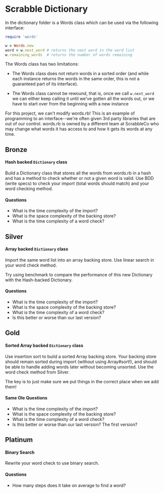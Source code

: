 # Scrabble Dictionary

In the dictionary folder is a Words class which can be used via the following interface:

```ruby
require 'words'

w = Words.new
word = w.next_word # returns the next word in the word list
w.remaining_words  # returns the number of words remaining
```

The Words class has two limitations:

- The Words class does not return words in a sorted order (and while
  each instance returns the words in the same order, this is not a
  guaranteed part of its interface).

- The Words class cannot be rewound, that is, once we call
  ```w.next_word``` we can either keep calling it until we've gotten
  all the words out, or we have to start over from the beginning with
  a new instance

For this project, we can't modify words.rb! This is an example of
programming to an interface--we're often given 3rd party libraries
that are out of our control. words.rb is owned by a different team at
ScrabbleCo who may change what words it has access to and how it gets
its words at any time.

## Bronze

#### Hash backed `Dictionary` class

Build a Dictionary class that stores all the words from words.rb in a hash and
has a method to check whether or not a given word is valid. Use BDD
(write specs) to check your import (total words should match) and 
your word checking method.

#### Questions

- What is the time complexity of the import?
- What is the space complexity of the backing store?
- What is the time complexity of a word check?

## Silver

#### Array backed `Dictionary` class

Import the same word list into an array backing store. Use linear
search in your word check method.

Try using benchmark to compare the performance of this new Dictionary
with the Hash-backed Dictionary.

#### Questions

- What is the time complexity of the import?
- What is the space complexity of the backing store?
- What is the time complexity of a word check?
- Is this better or worse than our last version?

## Gold

#### Sorted Array backed `Dictionary` class

Use insertion sort to build a sorted Array backing store. Your backing
store should remain sorted during import (without using Array#sort!),
and should be able to handle adding words later without becoming
unsorted. Use the word check method from Silver.

The key is to just make sure we put things in the correct place when
we add them!

#### Same Ole Questions

- What is the time complexity of the import?
- What is the space complexity of the backing store?
- What is the time complexity of a word check?
- Is this better or worse than our last version? The first version?

## Platinum

#### Binary Search

Rewrite your word check to use binary search.

#### Questions
- How many steps does it take on average to find a word?
